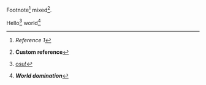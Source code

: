 Footnote[^1] mixed[^custom].

Hello[^2] world[^world]

[^1]: *Reference 1*
[^custom]: **Custom reference**
[^2]: [osu!](https://osu.ppy.sh)
[^world]: ***World domination***
